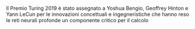 Il Premio Turing 2019 è stato assegnato a Yoshua Bengio, Geoffrey Hinton e Yann LeCun per le innovazioni concettuali e ingegneristiche che hanno reso le reti neurali profonde un componente critico per il calcolo